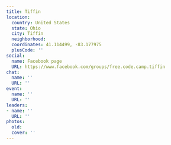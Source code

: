 ```yaml
---
title: Tiffin
location:
  country: United States
  state: Ohio
  city: Tiffin
  neighborhood: 
  coordinates: 41.114499, -83.177975
  plusCode: ''
social:
  name: Facebook page
  URL: https://www.facebook.com/groups/free.code.camp.tiffin
chat:
  name: ''
  URL: ''
event:
  name: ''
  URL: ''
leaders:
- name: ''
  URL: ''
photos:
  old: 
  cover: ''
---
```

